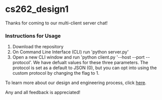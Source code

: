 # cs262_design1

Thanks for coming to our multi-client server chat! 

### Instructions for Usage
1. Download the repository
2. On Command Line Interface (CLI) run 'python server.py'
3. Open a new CLI window and run 'python client.py '--host --port --protocol'. We have defualt values for these three parameters. The protocol is set as a default to JSON (0), but you can opt into using the custom protocol by changing the flag to 1.


To learn more about our design and engineering process, click [here](https://docs.google.com/document/d/1VgRHjW2I94al2vKQbMXU5OTpYC9vVg0mS-7m-KCjAWU/edit?usp=sharing).

Any and all feedback is appreciated! 

